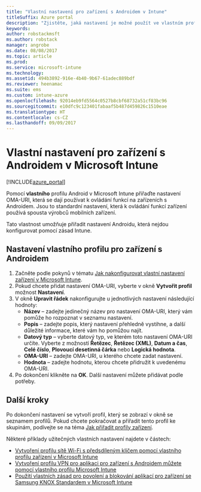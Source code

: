 ```yaml
---
title: "Vlastní nastavení pro zařízení s Androidem v Intune"
titleSuffix: Azure portal
description: "Zjistěte, jaká nastavení je možné použít ve vlastním profilu Androidu."
keywords: 
author: robstackmsft
ms.author: robstack
manager: angrobe
ms.date: 08/08/2017
ms.topic: article
ms.prod: 
ms.service: microsoft-intune
ms.technology: 
ms.assetid: 494b3892-916e-4b40-9b67-61adec889bdf
ms.reviewer: heenamac
ms.suite: ems
ms.custom: intune-azure
ms.openlocfilehash: 92014eb9fd5564c0527b8cbf68732a51cf83bc96
ms.sourcegitcommit: e10dfc9c123401fabaaf5b487d459826c1510eae
ms.translationtype: HT
ms.contentlocale: cs-CZ
ms.lasthandoff: 09/09/2017
---
```

# <a name="custom-settings-for-android-devices-in-microsoft-intune"></a>Vlastní nastavení pro zařízení s Androidem v Microsoft Intune

[!INCLUDE[azure_portal](./includes/azure_portal.md)]

Pomocí **vlastního** profilu Android v Microsoft Intune přiřaďte nastavení OMA-URI, která se dají používat k ovládání funkcí na zařízeních s Androidem. Jsou to standardní nastavení, která k ovládání funkcí zařízení používá spousta výrobců mobilních zařízení.

Tato vlastnost umožňuje přiřadit nastavení Androidu, která nejdou konfigurovat pomocí zásad Intune.

## <a name="custom-profile-settings-for-android-devices"></a>Nastavení vlastního profilu pro zařízení s Androidem

1. Začněte podle pokynů v tématu [Jak nakonfigurovat vlastní nastavení zařízení v Microsoft Intune](custom-settings-configure.md).
2. Pokud chcete přidat nastavení OMA-URI, vyberte v okně **Vytvořit profil** možnost **Nastavení**.
3. V okně **Upravit řádek** nakonfigurujte u jednotlivých nastavení následující hodnoty:
    - **Název** – zadejte jedinečný název pro nastavení OMA-URI, který vám pomůže ho rozpoznat v seznamu nastavení.
    - **Popis** – zadejte popis, který nastavení přehledně vystihne, a další důležité informace, které vám ho pomůžou najít.
    - **Datový typ** – vyberte datový typ, ve kterém toto nastavení OMA-URI určíte. Vyberte z možností **Řetězec**, **Řetězec (XML)**, **Datum a čas**, **Celé číslo**, **Plovoucí desetinná čárka** nebo **Logická hodnota**.
    - **OMA-URI** – zadejte OMA-URI, u kterého chcete zadat nastavení.
    - **Hodnota** – zadejte hodnotu, kterou chcete přidružit k uvedenému OMA-URI.
4. Po dokončení klikněte na **OK**. Další nastavení můžete přidávat podle potřeby.

## <a name="next-steps"></a>Další kroky

Po dokončení nastavení se vytvoří profil, který se zobrazí v okně se seznamem profilů. Pokud chcete pokračovat a přiřadit tento profil ke skupinám, podívejte se na téma [Jak přiřadit profily zařízení](device-profile-assign.md).

Některé příklady užitečných vlastních nastavení najdete v částech:

- [Vytvoření profilu sítě Wi-Fi s předsdíleným klíčem pomocí vlastního profilu zařízení v Microsoft Intune](/intune/wi-fi-profile-shared-key)
- [Vytvoření profilu VPN pro aplikaci pro zařízení s Androidem můžete pomocí vlastního profilu Microsoft Intune](/intune/android-pulse-secure-per-app-vpn)
- [Použití vlastních zásad pro povolení a blokování aplikací pro zařízení se Samsung KNOX Standardem v Microsoft Intune](/intune/samsung-knox-apps-allow-block)
